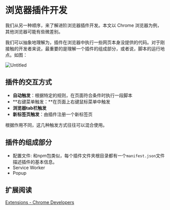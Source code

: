 # 浏览器插件开发

我们从另一种顺序，来了解进阶浏览器插件开发。本文以 Chrome 浏览器为例，其他浏览器可能有些微差别。

我们可以抽象地理解为，插件在浏览器中执行一些网页本身没提供的代码。对于刚接触的开发者来说，最重要的是理解一个插件的组成部分，或者说，脚本的运行地点。如图：

![Untitled](/images/extension.png)

## 插件的交互方式

- **自动触发**：根据特定的规则，在页面符合条件时执行一段脚本
- **右键菜单触发：**在页面上右键鼠标菜单中触发
- **浏览器tab栏触发**
- **新标签页触发**：由插件注册一个新标签页

根据作用不同，这几种触发方式往往可以混合使用。

## 插件的组成部分

- 配置文件: 和npm包类似，每个插件文件夹根目录都有一个`manifest.json`文件描述插件的基本信息。
- Service Worker
- Popup

## 扩展阅读

[Extensions - Chrome Developers](https://developer.chrome.com/docs/extensions/)
